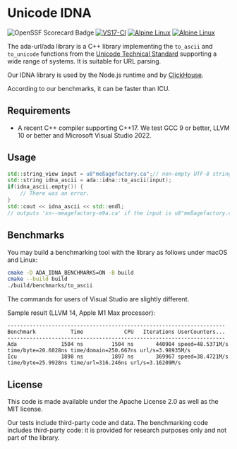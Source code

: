 # Unicode IDNA
![OpenSSF Scorecard Badge](https://api.securityscorecards.dev/projects/github.com/ada-url/idna/badge)
[![VS17-CI](https://github.com/ada-url/idna/actions/workflows/vs.yml/badge.svg)](https://github.com/ada-url/idna/actions/workflows/vs.yml)
[![Alpine Linux](https://github.com/ada-url/idna/actions/workflows/alpine.yml/badge.svg)](https://github.com/ada-url/idna/actions/workflows/alpine.yml)
[![Alpine Linux](https://github.com/ada-url/idna/actions/workflows/alpine.yml/badge.svg)](https://github.com/ada-url/idna/actions/workflows/alpine.yml)

The ada-url/ada library is a C++ library implementing the `to_ascii` and `to_unicode` functions from the [Unicode Technical Standard](https://www.unicode.org/reports/tr46/#ToUnicode) supporting a wide range of systems. It is suitable for URL parsing. 

Our IDNA library is used by the Node.js runtime and by [ClickHouse](https://github.com/ClickHouse/ClickHouse/pull/58454).

According to our benchmarks, it can be faster than ICU.

## Requirements

- A recent C++ compiler supporting C++17. We test GCC 9 or better, LLVM 10 or better and Microsoft Visual Studio 2022.

## Usage

```cpp
std::string_view input = u8"meßagefactory.ca";// non-empty UTF-8 string, must be percent decoded
std::string idna_ascii = ada::idna::to_ascii(input);
if(idna_ascii.empty()) {
    // There was an error.
}
std::cout << idna_ascii << std::endl;
// outputs 'xn--meagefactory-m9a.ca' if the input is u8"meßagefactory.ca"
```

## Benchmarks

You may build a benchmarking tool with the library as follows under macOS and Linux:

```bash
cmake -D ADA_IDNA_BENCHMARKS=ON -B build
cmake --build build
./build/benchmarks/to_ascii
```

The commands for users of Visual Studio are slightly different.

Sample result (LLVM 14, Apple M1 Max processor):

```
---------------------------------------------------------------------
Benchmark           Time             CPU   Iterations UserCounters...
---------------------------------------------------------------------
Ada              1504 ns         1504 ns       440984 speed=48.5371M/s time/byte=20.6028ns time/domain=250.667ns url/s=3.98935M/s
Icu              1898 ns         1897 ns       369967 speed=38.4721M/s time/byte=25.9928ns time/url=316.246ns url/s=3.16209M/s
```

## License

This code is made available under the Apache License 2.0 as well as the MIT license.

Our tests include third-party code and data. The benchmarking code includes third-party code: it is provided for research purposes only and not part of the library.

